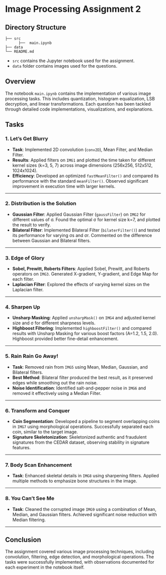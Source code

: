 # Image Processing Assignment 2

## Directory Structure
 
  ```
  ├── src
        ├──  main.ipynb
  ├── data
  └── README.md
  ```
- `src` contains the Jupyter notebook used for the assignment.
- `data` folder contains images used for the questions.


## Overview

The notebook `main.ipynb` contains the implementation of various image processing tasks. This includes quantization, histogram equalization, LSB decryption, and linear transformations. Each question has been tackled through detailed code implementations, visualizations, and explanations.

## Tasks

### 1. Let’s Get Blurry 
- **Task**: Implemented 2D convolution (`conv2D`), Mean Filter, and Median Filter.
- **Results**: Applied filters on `IMG1` and plotted the time taken for different kernel sizes (k=3, 5, 7) across image dimensions (256x256, 512x512, 1024x1024).
- **Efficiency**: Developed an optimized `fastMeanFilter()` and compared its performance with the standard `meanFilter()`. Observed significant improvement in execution time with larger kernels.

---

### 2. Distribution is the Solution 
- **Gaussian Filter**: Applied Gaussian Filter (`gaussFilter`) on `IMG2` for different values of σ. Found the optimal σ for kernel size k=7, and plotted the result to verify.
- **Bilateral Filter**: Implemented Bilateral Filter (`bilaterFilter()`) and tested its performance for varying σs and σr. Commented on the difference between Gaussian and Bilateral filters.

---

### 3. Edge of Glory 
- **Sobel, Prewitt, Roberts Filters**: Applied Sobel, Prewitt, and Roberts operators on `IMG3`. Generated X-gradient, Y-gradient, and Edge Map for each filter.
- **Laplacian Filter**: Explored the effects of varying kernel sizes on the Laplacian filter.

---

### 4. Sharpen Up 
- **Unsharp Masking**: Applied `unsharpMask()` on `IMG4` and adjusted kernel size and σ for different sharpness levels.
- **Highboost Filtering**: Implemented `highboostFilter()` and compared results with Unsharp Masking for various boost factors (A=1.2, 1.5, 2.0). Highboost provided better fine-detail enhancement.

---

### 5. Rain Rain Go Away!
- **Task**: Removed rain from `IMG5` using Mean, Median, Gaussian, and Bilateral filters.
- **Best Method**: Bilateral filter produced the best result, as it preserved edges while smoothing out the rain noise.
- **Noise Identification**: Identified salt-and-pepper noise in `IMG6` and removed it effectively using a Median Filter.

---

### 6. Transform and Conquer
- **Coin Segmentation**: Developed a pipeline to segment overlapping coins in `IMG7` using morphological operations. Successfully separated each coin, similar to the target image.
- **Signature Skeletonization**: Skeletonized authentic and fraudulent signatures from the CEDAR dataset, observing stability in signature features.

---

### 7. Body Scan Enhancement 
- **Task**: Enhanced skeletal details in `IMG8` using sharpening filters. Applied multiple methods to emphasize bone structures in the image.

---

### 8. You Can’t See Me 
- **Task**: Cleaned the corrupted image `IMG9` using a combination of Mean, Median, and Gaussian filters. Achieved significant noise reduction with Median filtering.

---

## Conclusion
The assignment covered various image processing techniques, including convolution, filtering, edge detection, and morphological operations. The tasks were successfully implemented, with observations documented for each experiment in the notebook itself.

